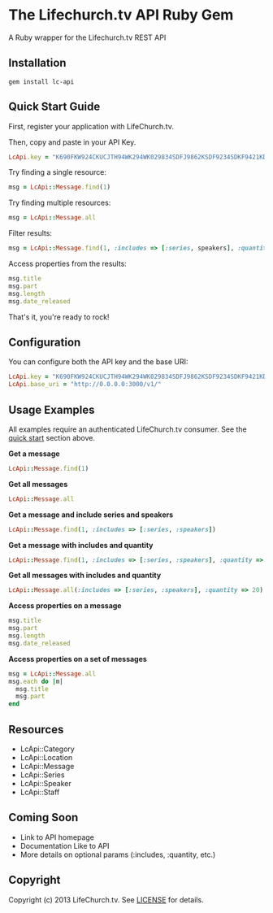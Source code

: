 # The Lifechurch.tv API Ruby Gem

A Ruby wrapper for the Lifechurch.tv REST API

## Installation
	gem install lc-api

## Quick Start Guide
First, register your application with LifeChurch.tv.

Then, copy and paste in your API Key.

```ruby
LcApi.key = "K690FKW924CKUCJTH94WK294WK029834SDFJ9862KSDF9234SDKF9421KDVDS"
```

Try finding a single resource:

```ruby
msg = LcApi::Message.find(1)
```

Try finding multiple resources:

```ruby
msg = LcApi::Message.all
```

Filter results:

```ruby
msg = LcApi::Message.find(1, :includes => [:series, speakers], :quantity => 20)
```

Access properties from the results:
```ruby
msg.title
msg.part
msg.length
msg.date_released
```

That's it, you're ready to rock!

## Configuration
You can configure both the API key and the base URI:

```ruby
LcApi.key = "K690FKW924CKUCJTH94WK294WK029834SDFJ9862KSDF9234SDKF9421KDVDS"
LcApi.base_uri = "http://0.0.0.0:3000/v1/"
```

## Usage Examples
All examples require an authenticated LifeChurch.tv consumer. See the <a href="#quick-start-guide">quick start</a> section above. 

**Get a message**

```ruby
LcApi::Message.find(1)
```

**Get all messages**

```ruby
LcApi::Message.all
```

**Get a message and include series and speakers**

```ruby
LcApi::Message.find(1, :includes => [:series, :speakers])
```

**Get a message with includes and quantity**

```ruby
LcApi::Message.find(1, :includes => [:series, :speakers], :quantity => 20)
```

**Get all messages with includes and quantity**
```ruby
LcApi::Message.all(:includes => [:series, :speakers], :quantity => 20)
```

**Access properties on a message**
```ruby
msg.title
msg.part
msg.length
msg.date_released
```

**Access properties on a set of messages**
```ruby
msg = LcApi::Message.all
msg.each do |m|
  msg.title
  msg.part
end
```

## Resources

* LcApi::Category
* LcApi::Location
* LcApi::Message
* LcApi::Series
* LcApi::Speaker
* LcApi::Staff

## Coming Soon
* Link to API homepage
* Documentation Like to API
* More details on optional params (:includes, :quantity, etc.)

## Copyright
Copyright (c) 2013 LifeChurch.tv.
See [LICENSE][] for details.

[license]: LICENSE.txt
